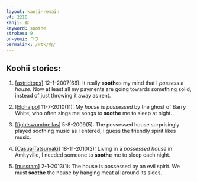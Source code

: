 ```yaml
---
layout: kanji-remain
v4: 2210
kanji: 宥
keyword: soothe
strokes: 9
on-yomi: ユウ
permalink: /rtk/宥/
---
```


## Koohii stories: 

1) [<a href="http://kanji.koohii.com/profile/astridtops">astridtops</a>] 12-1-2007(66): It really<strong> soothe</strong>s my mind that I <em>possess</em> a <em>house</em>. Now at least all my payments are going towards something solid, instead of just throwing it away as rent.

2) [<a href="http://kanji.koohii.com/profile/Elphalpo">Elphalpo</a>] 11-7-2010(11): My <em>house</em> is <em>possessed</em> by the ghost of Barry White, who often sings me songs to<strong> soothe</strong> me to sleep at night.

3) [<a href="http://kanji.koohii.com/profile/fightswumbrellas">fightswumbrellas</a>] 5-8-2009(5): The possessed house surprisingly played soothing music as I entered, I guess the friendly spirit likes music.

4) [<a href="http://kanji.koohii.com/profile/CasualTatsumaki">CasualTatsumaki</a>] 18-11-2010(2): Living in a <em>possessed</em> <em>house</em> in Amityville, I needed someone to<strong> soothe</strong> me to sleep each night.

5) [<a href="http://kanji.koohii.com/profile/nussram">nussram</a>] 2-1-2013(1): The house is possessed by an evil spirit. We must<strong> soothe</strong> the house by hanging meat all around its sides.

